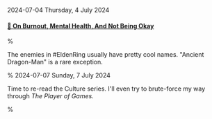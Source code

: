 2024-07-04 Thursday,  4 July 2024

#### [🔗 On Burnout, Mental Health, And Not Being Okay](https://ludic.mataroa.blog/blog/on-burnout-mental-health-and-not-being-okay/)

%

The enemies in \#EldenRing usually have pretty cool names. "Ancient Dragon-Man" is a rare exception.

%
2024-07-07 Sunday,  7 July 2024

Time to re-read the Culture series. I'll even try to brute-force my way through *The Player of Games*.

%
